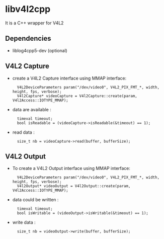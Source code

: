 
libv4l2cpp
====================

It is a C++ wrapper for V4L2

Dependencies
------------
 - liblog4cpp5-dev (optional)
 
V4L2 Capture
-------------
 - create a V4L2 Capture interface using MMAP interface:

         V4L2DeviceParameters param("/dev/video0", V4L2_PIX_FMT_*, width, height, fps, verbose);
         V4l2Capture* videoCapture = V4l2Capture::create(param, V4l2Access::IOTYPE_MMAP);

 - data are available :

         timeval timeout; 
         bool isReadable = (videoCapture->isReadable(&timeout) == 1);

 - read data :

         size_t nb = videoCapture->read(buffer, bufferSize);


V4L2 Output
-------------

 - To create a V4L2 Output interface using MMAP interface:

         V4L2DeviceParameters param("/dev/video0", V4L2_PIX_FMT_*, width, height, fps, verbose);
         V4l2Output* videoOutput = V4l2Output::create(param, V4l2Access::IOTYPE_MMAP);

 - data could be written :

         timeval timeout; 
         bool isWritable = (videoOutput->isWritable(&timeout) == 1);

 - write data :

         size_t nb = videoOutput->write(buffer, bufferSize);
